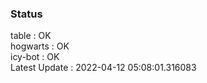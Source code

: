 ### Status


table : OK  
hogwarts : OK  
icy-bot : OK  
Latest Update : 2022-04-12 05:08:01.316083
